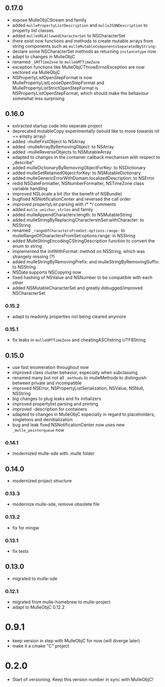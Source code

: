 ## 0.17.0

* expose MulleObjCStream and family
* added `mullePropertyListDescription` and `mulleJSONDescription` to property list classes
* added `mulleURLAllowedCharacterSet` to NSCharacterSet
* there exist now functions and methods to create mutable arrays from string components such as `mulleMutableComponentsSeparatedByString:`
* declare some NSCharacterSet methods as returning `instancetype` now
* adapt to changes in MulleObjC
* renamed ``_GMTTimeZone`` to `mulleGMTTimeZone`
* exception functions like MulleObjCThrowErrnoException are now vectored via MulleObjC
* NSPropertyListOpenStepFormat is now MullePropertyListLooseOpenStepFormat and MullePropertyListStrictOpenStepFormat is NSPropertyListOpenStepFormat, which should make the behaviour somewhat less surprising


## 0.16.0

* extracted startup code into seperate project
* deprecated mutableCopy experimentally (would like to move towards nil == empty array)
* added -mulleFirstObject to NSArray
* added -mulleArrayByRemovingObject: to NSArray
* added -mulleReverseObjects to NSMutableArray
* adapted to changes in the container callback mechanism with respect to „describe“
* added mulleDictionaryByRemovingObjectForKey: to NSDictionary
* added mulleSetRetainedObject:forKey: to NSMutableDictionary
* added mulleGenericErrorWithDomain:localizedDescription: to NSError
* redid NSDateFormatter, NSNumberFormatter, NSTimeZone class variable handling
* improved NSLocale a bit (for the benefit of NSBundle)
* bugfixed NSNotificationCenter and reversed the call order
* improved propertyList parsing with /* */ comments
* added `mulle_unichar_strlen` and family
* added mulleAppendCharacters:length: to NSMutableString
* added mulleStringByReplacingCharactersInSet:withCharacter: to NSString
* renamed `_rangeOfCharactersFromSet:options:range:` to mulleRangeOfCharactersFromSet:options:range: in NSString
* added MulleStringEncodingCStringDescription function to convert the enum to string
* implemented the initWithFormat: method on NSString, which was strangely missing (?)
* added mulleStringByRemovingPrefix: and mulleStringByRemovingSuffix: to NSString
* NSDate supports NSCopying now
* fixed hashing of NSValue and NSNumber to be compatible with each other
* added NSMutableCharacterSet and greatly debugged/improved NSCharacterSet


### 0.15.2

* adapt to readonly properties not being cleared anymore

### 0.15.1

* fix leaks in `mulleGMTTimeZone` and cheatingASCIIstring UTF8String

## 0.15.0

* use fast enumeration throughout now
* improved class cluster behavior, especially when subclassing
* renamed many but not all `_methods` to mulleMethods to distinguish between private and incompatible
* improved NSError, NSPropertyListSerialization, NSValue, NSNull, NSString
* big changes to plug leaks and fix initializers
* improved propertylist parsing and printing
* improved -description for containers
* adapted to changes in MulleObjC especially in regard to placeholders, singletons and deinitialization
* bug and leak fixed NSNotificationCenter now uses new `_mulle_pointerqueue` now


### 0.14.1

* modernized mulle-sde with .mulle folder

## 0.14.0

* modernized project structure


### 0.13.3

* modernize mulle-sde, remove obsolete file

### 0.13.2

* fix for mingw

### 0.13.1

* fix tests

## 0.13.0

* migrated to mulle-sde


### 0.12.1

* migrated from mulle-homebrew to mulle-project
* adapt to MulleObjC 0.12.2

# 0.9.1

* keep version in step with MulleObjC for now (will diverge later)
* make it a cmake "C" project

# 0.2.0

* Start of versioning. Keep this version number in sync with MulleObjC!
